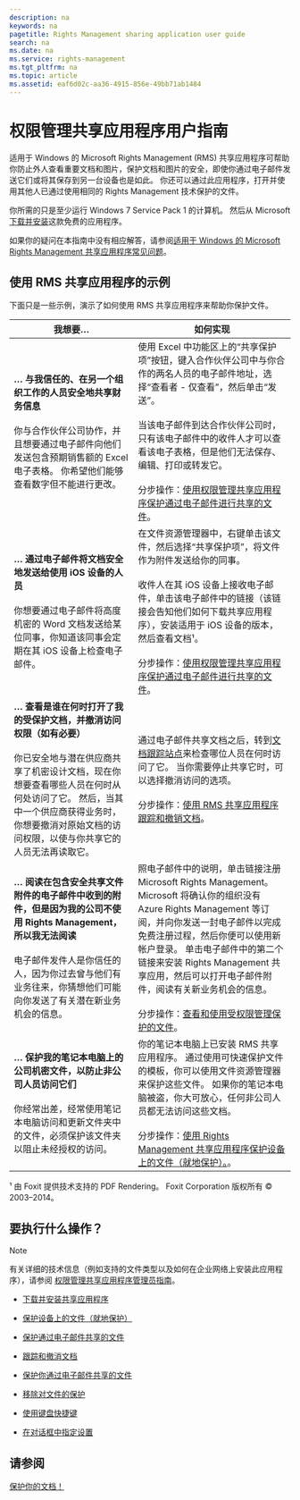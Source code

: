 ```yaml
---
description: na
keywords: na
pagetitle: Rights Management sharing application user guide
search: na
ms.date: na
ms.service: rights-management
ms.tgt_pltfrm: na
ms.topic: article
ms.assetid: eaf6d02c-aa36-4915-856e-49bb71ab1484
---
```

# 权限管理共享应用程序用户指南
适用于 Windows 的 Microsoft Rights Management (RMS) 共享应用程序可帮助你防止外人查看重要文档和图片，保护文档和图片的安全，即使你通过电子邮件发送它们或将其保存到另一台设备也是如此。 你还可以通过此应用程序，打开并使用其他人已通过使用相同的 Rights Management 技术保护的文件。

你所需的只是至少运行 Windows 7 Service Pack 1 的计算机。 然后从 Microsoft [下载并安装](http://go.microsoft.com/fwlink/?LinkId=303970)这款免费的应用程序。

如果你的疑问在本指南中没有相应解答，请参阅[适用于 Windows 的 Microsoft Rights Management 共享应用程序常见问题](http://go.microsoft.com/fwlink/?LinkId=303971)。

## <a name="BKMK_SharingExamples"></a>使用 RMS 共享应用程序的示例
下面只是一些示例，演示了如何使用 RMS 共享应用程序来帮助你保护文件。

|我想要…|如何实现|
|--------|--------|
|**… 与我信任的、在另一个组织工作的人员安全地共享财务信息**<br /><br />你与合作伙伴公司协作，并且想要通过电子邮件向他们发送包含预期销售额的 Excel 电子表格。 你希望他们能够查看数字但不能进行更改。|使用 Excel 中功能区上的“共享保护项”按钮，键入合作伙伴公司中与你合作的两名人员的电子邮件地址，选择“查看者 - 仅查看”，然后单击“发送”。<br /><br />当该电子邮件到达合作伙伴公司时，只有该电子邮件中的收件人才可以查看该电子表格，但是他们无法保存、编辑、打印或转发它。<br /><br />分步操作：[使用权限管理共享应用程序保护通过电子邮件进行共享的文件](../Topic/Protect_a_file_that_you_share_by_email_by_using_the_Rights_Management_sharing_application.md)。|
|**… 通过电子邮件将文档安全地发送给使用 iOS 设备的人员**<br /><br />你想要通过电子邮件将高度机密的 Word 文档发送给某位同事，你知道该同事会定期在其 iOS 设备上检查电子邮件。|在文件资源管理器中，右键单击该文件，然后选择“共享保护项”，将文件作为附件发送给你的同事。<br /><br />收件人在其 iOS 设备上接收电子邮件，单击该电子邮件中的链接（该链接会告知他们如何下载共享应用程序），安装适用于 iOS 设备的版本，然后查看文档¹。<br /><br />分步操作：[使用权限管理共享应用程序保护通过电子邮件进行共享的文件](../Topic/Protect_a_file_that_you_share_by_email_by_using_the_Rights_Management_sharing_application.md)。|
|**… 查看是谁在何时打开了我的受保护文档，并撤消访问权限（如有必要）**<br /><br />你已安全地与潜在供应商共享了机密设计文档，现在你想要查看哪些人员在何时从何处访问了它。 然后，当其中一个供应商获得业务时，你想要撤消对原始文档的访问权限，以使与你共享它的人员无法再读取它。|通过电子邮件共享文档之后，转到[文档跟踪站点](http://go.microsoft.com/fwlink/?LinkId=529562)来检查哪位人员在何时访问了它。 当你需要停止共享它时，可以选择撤消访问的选项。<br /><br />分步操作：[使用 RMS 共享应用程序跟踪和撤销文档](../Topic/Track_and_revoke_your_documents_when_you_use_the_RMS_sharing_application.md)。|
|**… 阅读在包含安全共享文件附件的电子邮件中收到的附件，但是因为我的公司不使用 Rights Management，所以我无法阅读**<br /><br />电子邮件发件人是你信任的人，因为你过去曾与他们有业务往来，你猜想他们可能向你发送了有关潜在新业务机会的信息。|照电子邮件中的说明，单击链接注册 Microsoft Rights Management。 Microsoft 将确认你的组织没有 Azure Rights Management 等订阅，并向你发送一封电子邮件以完成免费注册过程，然后你便可以使用新帐户登录。 单击电子邮件中的第二个链接来安装 Rights Management 共享应用，然后可以打开电子邮件附件，阅读有关新业务机会的信息。<br /><br />分步操作：[查看和使用受权限管理保护的文件](../Topic/View_and_use_files_that_have_been_protected_by_Rights_Management.md)。|
|**… 保护我的笔记本电脑上的公司机密文件，以防止非公司人员访问它们**<br /><br />你经常出差，经常使用笔记本电脑访问和更新文件夹中的文件，必须保护该文件夹以阻止未经授权的访问。|你的笔记本电脑上已安装 RMS 共享应用程序。 通过使用可快速保护文件的模板，你可以使用文件资源管理器来保护这些文件。 如果你的笔记本电脑被盗，你大可放心，任何非公司人员都无法访问这些文档。<br /><br />分步操作：[使用 Rights Management 共享应用程序保护设备上的文件（就地保护）。](../Topic/Protect_a_file_on_a_device__protect_in-place__by_using_the_Rights_Management_sharing_application.md)。|
¹ 由 Foxit 提供技术支持的 PDF Rendering。 Foxit Corporation 版权所有 © 2003–2014。

## <a name="BKMK_SharingInstructions"></a>要执行什么操作？
> [!NOTE]
> 有关详细的技术信息（例如支持的文件类型以及如何在企业网络上安装此应用程序），请参阅 [权限管理共享应用程序管理员指南](../Topic/Rights_Management_sharing_application_administrator_guide.md)。

-   [下载并安装共享应用程序](https://technet.microsoft.com/library/dn574734.aspx)

-   [保护设备上的文件（就地保护）](https://technet.microsoft.com/library/dn574733.aspx)

-   [保护通过电子邮件共享的文件](https://technet.microsoft.com/library/dn574735.aspx)

-   [跟踪和撤消文档](https://technet.microsoft.com/library/dn986611.aspx)

-   [保护你通过电子邮件共享的文件](https://technet.microsoft.com/library/dn574741.aspx)

-   [移除对文件的保护](https://technet.microsoft.com/library/dn574739.aspx)

-   [使用键盘快捷键](https://technet.microsoft.com/library/dn574737.aspx)

-   [在对话框中指定设置](https://technet.microsoft.com/library/dn574738.aspx)

## 请参阅
[保护你的文档！](http://curah.microsoft.com/60308/protect-your-docs)

